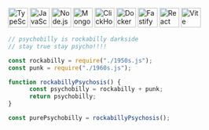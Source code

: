 <p align="left">
  <img src="https://cdn.jsdelivr.net/gh/devicons/devicon/icons/typescript/typescript-original.svg" alt="TypeScript" width="40" height="40"/>
  <img src="https://cdn.jsdelivr.net/gh/devicons/devicon/icons/javascript/javascript-original.svg" alt="JavaScript" width="40" height="40"/>
  <img src="https://cdn.jsdelivr.net/gh/devicons/devicon/icons/nodejs/nodejs-original.svg" alt="Node.js" width="40" height="40"/>
  <img src="https://cdn.jsdelivr.net/gh/devicons/devicon/icons/mongodb/mongodb-original.svg" alt="MongoDB" width="40" height="40"/>
  <img src="https://avatars.githubusercontent.com/u/20832685?s=200&v=4" alt="ClickHouse" width="40" height="40"/>
  <img src="https://cdn.jsdelivr.net/gh/devicons/devicon/icons/docker/docker-original.svg" alt="Docker" width="40" height="40"/>
  <img src="https://fastify.dev/img/logos/fastify-black.svg" alt="Fastify" width="40" height="40"/>
  <img src="https://cdn.jsdelivr.net/gh/devicons/devicon/icons/react/react-original.svg" alt="React" width="40" height="40"/>
  <img src="https://vitejs.dev/logo.svg" alt="Vite" width="40" height="40"/>
</p>

```javascript
// psychobilly is rockabilly darkside
// stay true stay psycho!!!!

const rockabilly = require("./1950s.js");
const punk = require("./1960s.js");

function rockabillyPsychosis() {
      const psychobilly = rockabilly + punk;
      return psychobilly;
}

const purePsychobilly = rockabillyPsychosis();
```
